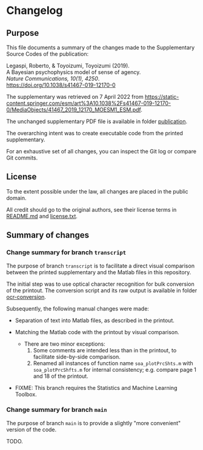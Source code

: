 # Changelog

## Purpose

This file documents a summary of the changes made to the
Supplementary Source Codes of the publication:

Legaspi, Roberto, & Toyoizumi, Toyoizumi (2019).  
A Bayesian psychophysics model of sense of agency.  
_Nature Communications, 10(1), 4250_.  
<https://doi.org/10.1038/s41467-019-12170-0>

The supplementary was retrieved on 7 April 2022 from
<https://static-content.springer.com/esm/art%3A10.1038%2Fs41467-019-12170-0/MediaObjects/41467_2019_12170_MOESM1_ESM.pdf>.

The unchanged supplementary PDF file is available in folder [publication](publication).

The overarching intent was to create executable code from the printed supplementary.

For an exhaustive set of all changes, you can inspect the Git log or compare Git commits.

## License

To the extent possible under the law, all changes are placed in the public domain.

All credit should go to the original authors, see their license terms in [README.md](README.md) and [license.txt](license.txt).

## Summary of changes

### Change summary for branch `transcript`

The purpose of branch `transcript` is to facilitate a direct visual comparison between the printed supplementary and the Matlab files in this repository.

The initial step was to use optical character recognition for bulk conversion of the printout.
The conversion script and its raw output is available in folder [ocr-conversion](ocr-conversion).

Subsequently, the following manual changes were made:

- Separation of text into Matlab files, as described in the printout.
- Matching the Matlab code with the printout by visual comparison.
    - There are two minor exceptions:
        1. Some comments are intended less than in the printout, to facilitate side-by-side comparison.
        2. Renamed all instances of function name `soa_plotPrcShts.m` with `soa_plotPrcShfts.m` for internal consistency; e.g. compare page 1 and 18 of the printout.
        
- FIXME: This branch requires the Statistics and Machine Learning Toolbox.

### Change summary for branch `main`

The purpose of branch `main` is to provide a slightly "more convenient" version of the code.

TODO.
